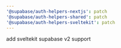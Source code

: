 ```yaml
---
'@supabase/auth-helpers-nextjs': patch
'@supabase/auth-helpers-shared': patch
'@supabase/auth-helpers-sveltekit': patch
---
```


add sveltekit supabase v2 support
